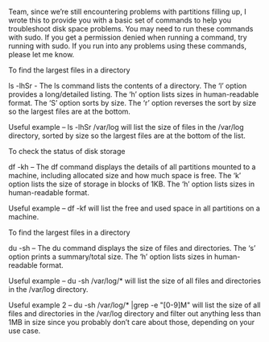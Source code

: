 Team, since we’re still encountering problems with partitions filling up, I wrote this to provide you with a basic set of commands to help you troubleshoot disk space problems. You may need to run these commands with sudo. If you get a permission denied when running a command, try running with sudo. If you run into any problems using these commands, please let me know.


To find the largest files in a directory

ls -lhSr  - The ls command lists the contents of a directory. The ‘l’ option provides a long/detailed listing. The ‘h’ option lists sizes in human-readable format. The ‘S’ option sorts by size. The ‘r’ option reverses the sort by size so the largest files are at the bottom.

Useful example – ls -lhSr /var/log will list the size of files in the /var/log directory, sorted by size so the largest files are at the bottom of the list.

 

To check the status of disk storage

df -kh – The df command displays the details of all partitions mounted to a machine, including allocated size and how much space is free. The ‘k’ option lists the size of storage in blocks of 1KB. The ‘h’ option lists sizes in human-readable format.

Useful example – df -kf will list the free and used space in all partitions on a machine.

 

To find the largest files in a directory

du -sh – The du command displays the size of files and directories. The ‘s’ option prints a summary/total size. The ‘h’ option lists sizes in human-readable format.

Useful example – du -sh /var/log/* will list the size of all files and directories in the /var/log directory.

Useful example 2 – du -sh /var/log/* |grep -e "[0-9]M" will list the size of all files and directories in the /var/log directory and filter out anything less than 1MB in size since you probably don’t care about those, depending on your use case.
